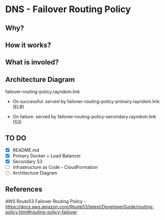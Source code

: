 # DNS - Failover Routing Policy

## Why?

## How it works?

## What is involed?

## Architecture Diagram

failover-routing-policy.rayndom.link

- On successful:
served by failover-routing-policy-primary.rayndom.link (ELB)

- On failure:
served by failover-routing-policy-secondary.rayndom.link (S3)

## TO DO

- [x] README.md
- [x] Primary Docker + Load Balancer
- [x] Secondary S3
- [ ] Infrastructure as Code - CloudFormation
- [ ] Architecture Diagram

## References

AWS Route53 Failover Routing Policy - https://docs.aws.amazon.com/Route53/latest/DeveloperGuide/routing-policy.html#routing-policy-failover
